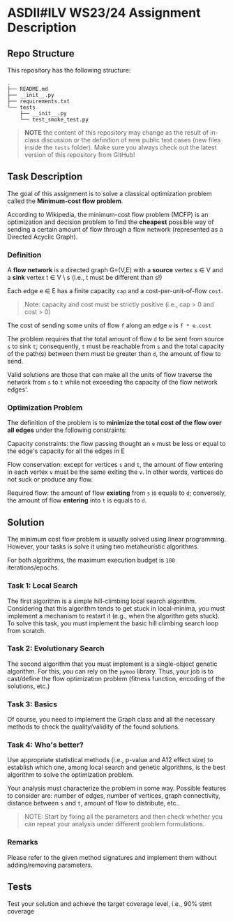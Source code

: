 # ASDII#ILV WS23/24 Assignment Description

## Repo Structure
This repository has the following structure:

```
.
├── README.md
├── __init__.py
├── requirements.txt
└── tests
    ├── __init__.py
    └── test_smoke_test.py
```

> **NOTE** the content of this repository may change as the result of in-class discussion or the definition of new public test cases (new files inside the `tests` folder). Make sure you always check out the latest version of this repository from GitHub!

## Task Description

The goal of this assignment is to solve a classical optimization problem called the **Minimum-cost flow problem**.

According to Wikipedia, the minimum-cost flow problem (MCFP) is an optimization and decision problem to find the **cheapest** possible way of sending a certain amount of flow through a flow network (represented as a Directed Acyclic Graph). 

### Definition
A **flow network** is a directed graph G=(V,E) with a **source** vertex s ∈ V and a **sink** vertex t ∈ V \ s (i.e., t must be different than s!)

Each edge e ∈ E has a finite capacity `cap` and a cost-per-unit-of-flow `cost`.

> Note: capacity and cost must be strictly positive (i.e., cap > 0 and cost > 0)

The cost of sending some units of flow `f` along an edge `e` is `f * e.cost`

The problem requires that the total amount of flow `d` to be sent from source `s` to sink `t`; consequently, `t` must be reachable from `s` and the total capacity of the path(s) between  them must be greater than  `d`, the amount of flow to send.

Valid solutions are those that can make all the units of flow traverse the network from `s` to `t` while not exceeding the capacity of the flow network edges'.

### Optimization Problem

The definition of the problem is to **minimize the total cost of the flow over all edges** under the following constraints:

Capacity constraints: the flow passing thought an `e` must be less or equal to the edge's capacity for all the edges in E

Flow conservation:	 except for vertices `s` and `t`, the amount of flow entering in each vertex `v` must be the same exiting the `v`. In other words, vertices do not suck or produce any flow.

Required flow: the amount of flow **existing** from `s` is equals to `d`; conversely, the amount of flow **entering** into `t` is equals to `d`.

## Solution
The minimum cost flow problem is usually solved using linear programming. However, your tasks is solve it using two metaheuristic algorithms.

For both algorithms, the maximum execution budget is `100` iterations/epochs.

### Task 1: Local Search
The first algorithm is a simple hill-climbing local search algorithm. Considering that this algorithm tends to get stuck in local-minima, you must implement a mechanism to restart it (e.g., when the algorithm gets stuck). To solve this task, you must implement the basic hill climbing search loop from scratch.

### Task 2: Evolutionary Search
The second algorithm that you must implement is a single-object genetic algorithm. For this, you can rely on the `pymoo` library. Thus, your job is to cast/define the flow optimization problem (fitness function, encoding of the solutions, etc.)

### Task 3: Basics
Of course, you need to implement the Graph class and all the necessary methods to check the quality/validity of the found solutions.

### Task 4: Who's better?
Use appropriate statistical methods (i.e., p-value and A12 effect size) to establish which one, among local search and genetic algorithms, is the best algorithm to solve the optimization problem.

Your analysis must characterize the problem in some way. Possible features to consider are: number of edges, number of vertices, graph connectivity, distance between `s` and `t`, amount of flow to distribute, etc..

> NOTE: Start by fixing all the parameters and then check whether you can repeat your analysis under different problem formulations.


### Remarks
Please refer to the given method signatures and implement them without adding/removing parameters.

## Tests

Test your solution and achieve the target coverage level, i.e., 90% stmt coverage